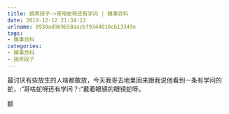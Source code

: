 ```yaml
---
title: 搞笑段子->哥啥蛇呀还有学问 | 糗事百科
date: 2019-12-12 21:34:13
urlname: 0930ad969b58aacbf9344010cb13349e
tags: 
- 糗事百科
categories:
- 糗事百科
- 搞笑段子
---
```

最讨厌有些放生的人啥都敢放，今天我哥去地里回来跟我说他看到一条有学问的蛇，:“哥啥蛇呀还有学问？:“戴着眼镜的眼镜蛇呀。

额


